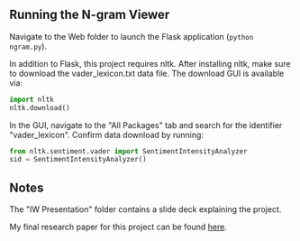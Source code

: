## Running the N-gram Viewer 
Navigate to the Web folder to launch the Flask application (`python ngram.py`). 

In addition to Flask, this project requires nltk. After installing nltk, make sure to download the vader_lexicon.txt data file. The download GUI is available via:

```python
import nltk
nltk.download()
```

In the GUI, navigate to the "All Packages" tab and search for the identifier "vader_lexicon". Confirm data download by running:

```python
from nltk.sentiment.vader import SentimentIntensityAnalyzer
sid = SentimentIntensityAnalyzer()
```

## Notes
The "IW Presentation" folder contains a slide deck explaining the project.

My final research paper for this project can be found [here](https://github.com/dliu18/papers/blob/master/digital_humanities.pdf).
